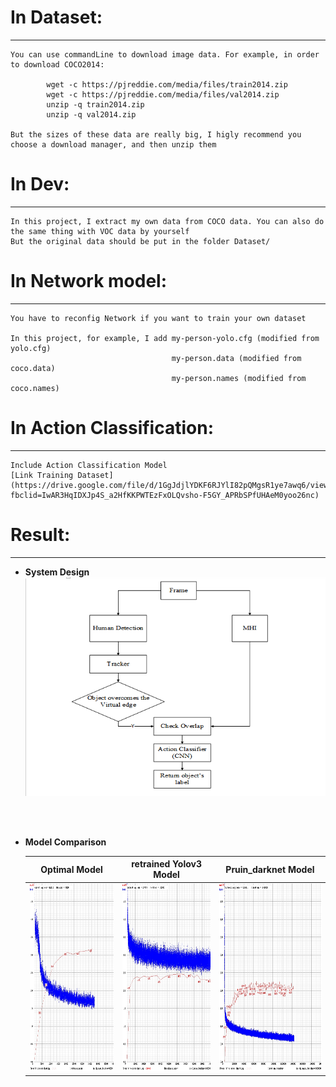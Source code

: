 # In Dataset:
----
    You can use commandLine to download image data. For example, in order to download COCO2014:

            wget -c https://pjreddie.com/media/files/train2014.zip
            wget -c https://pjreddie.com/media/files/val2014.zip
            unzip -q train2014.zip
            unzip -q val2014.zip

    But the sizes of these data are really big, I higly recommend you choose a download manager, and then unzip them

# In Dev:
----
    In this project, I extract my own data from COCO data. You can also do the same thing with VOC data by yourself
    But the original data should be put in the folder Dataset/

# In Network model:
----
    You have to reconfig Network if you want to train your own dataset

    In this project, for example, I add my-person-yolo.cfg (modified from yolo.cfg)
                                        my-person.data (modified from coco.data)
                                        my-person.names (modified from coco.names)

# In Action Classification:
----
    Include Action Classification Model 
    [Link Training Dataset](https://drive.google.com/file/d/1GgJdjlYDKF6RJYlI82pQMgsR1ye7awq6/view?fbclid=IwAR3HqIDXJp4S_a2HfKKPWTEzFxOLQvsho-F5GY_APRbSPfUHAeM0yoo26nc) 


# Result:
----
* **System Design**
    <img src="./Images/SystemArchitecture.png" width="600" height="350" /> 

<br />
<br />

* **Model Comparison**

    Optimal Model| retrained Yolov3 Model | Pruin_darknet Model
    |:-------------------------:|:-------------------------:|:-------------------------:|
    <img src="./Images/pruin_darknet_chart.jpg" width="300" height="300" /> |<img src="./Images/retrained_tiny_chart.jpg" width="300" height="300" /> | <img src="./Images/8_decrease_filters.jpg" width="300" height="300" />
    
